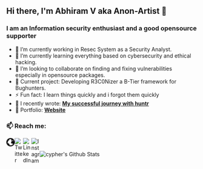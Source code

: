 ## Hi there, I'm Abhiram V aka Anon-Artist 👋
### I am an Information security enthusiast and a good opensource supporter

- 🔭 I’m currently working in Resec System as a Security Analyst.
- 🌱 I’m currently learning everything based on cybersecurity and ethical hacking.
- 👯 I’m looking to collaborate on finding and fixing vulnerabilities especially in opensource packages.
- 🐞 Current project: Developing R3C0Nizer a B-Tier framework for Bughunters.
- ⚡ Fun fact: I learn things quickly and i forgot them quickly
- 📰 I recently wrote: **[My successful journey with huntr](https://www.huntr.dev/blog/abhiram-v-my-successful-journey-with-huntr)**
- 📁 Portfolio: **[Website](https://itsmeanonartist.tech)**

### 📫 Reach me:

[<img align="left" alt="website" width="22px" src="https://raw.githubusercontent.com/iconic/open-iconic/master/svg/globe.svg" />][website]
[<img align="left" alt=" Twitter" width="22px" src="https://cdn.jsdelivr.net/npm/simple-icons@v3/icons/twitter.svg" />][twitter]
[<img align="left" alt="LinkedIn" width="22px" src="https://cdn.jsdelivr.net/npm/simple-icons@v3/icons/linkedin.svg" />][linkedin]
[<img align="left" alt="Instagram" width="22px" src="https://cdn.jsdelivr.net/npm/simple-icons@v3/icons/instagram.svg" />][instagram]

[website]: https://itsmeanonartist.tech/
[twitter]: https://twitter.com/AnonArtist8/
[linkedin]: https://www.linkedin.com/in/abhiramvabhi/
[instagram]: https://www.instagram.com/diary_of_a_lost_wanderer/

<br />
<br />

<img align="left" alt="cypher's Github Stats" src="https://github-readme-stats.vercel.app/api?username=Anon-Artist&show_icons=true&hide_border=true" />
